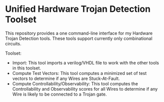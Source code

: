 # Unified Hardware Trojan Detection Toolset

This repository provides a one command-line interface for my Hardware Trojan Detection tools. These tools support currently only combinational circuits.

Toolset:
 * Import: This tool imports a verilog/VHDL file to work with the other tools in this toolset.
 * Compute Test Vectors: This tool computes a minimized set of test vectors to determine if any Wires are Stuck-At-Fault.
 * Compute Controllability/Observability: This tool computes the Controllability and Observability scores for all Wires to determine if any Wire is likely to be connected to a Trojan gate.
